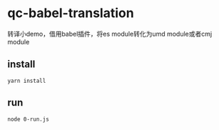 # qc-babel-translation
转译小demo，借用babel插件，将es module转化为umd module或者cmj module

## install
```
yarn install
```

## run
```
node 0-run.js
```